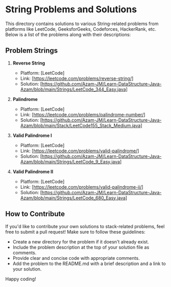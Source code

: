 # String Problems and Solutions

This directory contains solutions to various String-related problems from platforms like LeetCode, GeeksforGeeks, Codeforces, HackerRank, etc.
Below is a list of the problems along with their descriptions:

## Problem Strings

1. **Reverse String**
   - Platform: [LeetCode]
   - Link: [https://leetcode.com/problems/reverse-string/]
   - Solution: [https://github.com/Azam-JM/Learn-DataStructure-Java-Azam/blob/main/Strings/LeetCode_344_Easy.java]

2. **Palindrome**
   - Platform: [LeetCode]
   - Link: [https://leetcode.com/problems/palindrome-number/]
   - Solution: [https://github.com/Azam-JM/Learn-DataStructure-Java-Azam/blob/main/Stack/LeetCode155_Stack_Medium.java]
  
3. **Valid Palindrome I**
   - Platform: [LeetCode]
   - Link: [https://leetcode.com/problems/valid-palindrome/]
   - Solution: [https://github.com/Azam-JM/Learn-DataStructure-Java-Azam/blob/main/Strings/LeetCode_9_Easy.java]
     
4. **Valid Palindrome II**
   - Platform: [LeetCode]
   - Link: [https://leetcode.com/problems/valid-palindrome-ii/]
   - Solution: [https://github.com/Azam-JM/Learn-DataStructure-Java-Azam/blob/main/Strings/LeetCode_680_Easy.java]

## How to Contribute

If you'd like to contribute your own solutions to stack-related problems, feel free to submit a pull request! Make sure to follow these guidelines:

- Create a new directory for the problem if it doesn't already exist.
- Include the problem description at the top of your solution file as comments.
- Provide clear and concise code with appropriate comments.
- Add the problem to the README.md with a brief description and a link to your solution.

Happy coding!

